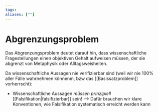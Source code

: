 ```yaml
---
tags:
aliases: [""]
---
```


# Abgrenzungsproblem
Das Abgrenzungsproblem deutet darauf hin, dass wissenschaftliche Fragestellungen einen objektiven Gehalt aufweisen müssen, der sie abgrenzt von Metaphysik oder Alltagsweisheiten.

Da wissenschaftliche Aussagen nie verifizierbar sind (weil wir nie 100% aller Fälle wahrnehmen könnenm, bzw das [[Basissatzproblem]] vorherrscht):

- Wissenschaftliche Aussagen *müssen prinzipiell* [[Falsifikation|falsifizierbar]] sein!
--> Dafür brauchen wir klare Konventionen, wie Falsifikation systematisch erreicht werden kann